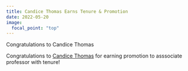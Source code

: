 ```yaml
---
title: Candice Thomas Earns Tenure & Promotion
date: 2022-05-20
image:
  focal_point: "top"
---
```


Congratulations to Candice Thomas

<!--more-->

Congratulations to [Candice Thomas](/author/candice-thomas/) for earning promotion to asssociate professor with tenure!